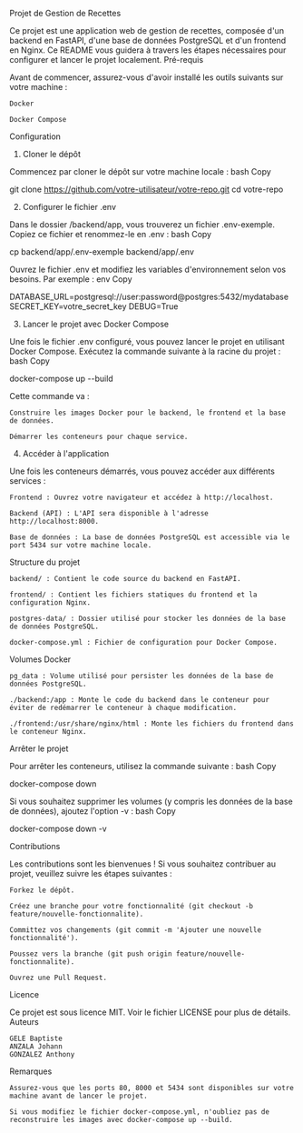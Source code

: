 Projet de Gestion de Recettes

Ce projet est une application web de gestion de recettes, composée d'un backend en FastAPI, d'une base de données PostgreSQL et d'un frontend en Nginx. Ce README vous guidera à travers les étapes nécessaires pour configurer et lancer le projet localement.
Pré-requis

Avant de commencer, assurez-vous d'avoir installé les outils suivants sur votre machine :

    Docker

    Docker Compose

Configuration
1. Cloner le dépôt

Commencez par cloner le dépôt sur votre machine locale :
bash
Copy

git clone https://github.com/votre-utilisateur/votre-repo.git
cd votre-repo

2. Configurer le fichier .env

Dans le dossier /backend/app, vous trouverez un fichier .env-exemple. Copiez ce fichier et renommez-le en .env :
bash
Copy

cp backend/app/.env-exemple backend/app/.env

Ouvrez le fichier .env et modifiez les variables d'environnement selon vos besoins. Par exemple :
env
Copy

DATABASE_URL=postgresql://user:password@postgres:5432/mydatabase
SECRET_KEY=votre_secret_key
DEBUG=True

3. Lancer le projet avec Docker Compose

Une fois le fichier .env configuré, vous pouvez lancer le projet en utilisant Docker Compose. Exécutez la commande suivante à la racine du projet :
bash
Copy

docker-compose up --build

Cette commande va :

    Construire les images Docker pour le backend, le frontend et la base de données.

    Démarrer les conteneurs pour chaque service.

4. Accéder à l'application

Une fois les conteneurs démarrés, vous pouvez accéder aux différents services :

    Frontend : Ouvrez votre navigateur et accédez à http://localhost.

    Backend (API) : L'API sera disponible à l'adresse http://localhost:8000.

    Base de données : La base de données PostgreSQL est accessible via le port 5434 sur votre machine locale.

Structure du projet

    backend/ : Contient le code source du backend en FastAPI.

    frontend/ : Contient les fichiers statiques du frontend et la configuration Nginx.

    postgres-data/ : Dossier utilisé pour stocker les données de la base de données PostgreSQL.

    docker-compose.yml : Fichier de configuration pour Docker Compose.

Volumes Docker

    pg_data : Volume utilisé pour persister les données de la base de données PostgreSQL.

    ./backend:/app : Monte le code du backend dans le conteneur pour éviter de redémarrer le conteneur à chaque modification.

    ./frontend:/usr/share/nginx/html : Monte les fichiers du frontend dans le conteneur Nginx.

Arrêter le projet

Pour arrêter les conteneurs, utilisez la commande suivante :
bash
Copy

docker-compose down

Si vous souhaitez supprimer les volumes (y compris les données de la base de données), ajoutez l'option -v :
bash
Copy

docker-compose down -v

Contributions

Les contributions sont les bienvenues ! Si vous souhaitez contribuer au projet, veuillez suivre les étapes suivantes :

    Forkez le dépôt.

    Créez une branche pour votre fonctionnalité (git checkout -b feature/nouvelle-fonctionnalite).

    Committez vos changements (git commit -m 'Ajouter une nouvelle fonctionnalité').

    Poussez vers la branche (git push origin feature/nouvelle-fonctionnalite).

    Ouvrez une Pull Request.

Licence

Ce projet est sous licence MIT. Voir le fichier LICENSE pour plus de détails.
Auteurs

    GELE Baptiste
    ANZALA Johann
    GONZALEZ Anthony

Remarques

    Assurez-vous que les ports 80, 8000 et 5434 sont disponibles sur votre machine avant de lancer le projet.

    Si vous modifiez le fichier docker-compose.yml, n'oubliez pas de reconstruire les images avec docker-compose up --build.
